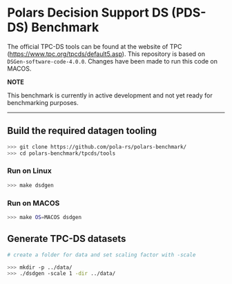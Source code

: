 # Polars Decision Support DS (PDS-DS) Benchmark

The official TPC-DS tools can be found at the website of TPC (https://www.tpc.org/tpcds/default5.asp). This repository is based on `DSGen-software-code-4.0.0`. Changes have been made to run this code on MACOS.

**NOTE**

This benchmark is currently in active development and not yet ready for benchmarking purposes.

---

## Build the required datagen tooling

```bash
>>> git clone https://github.com/pola-rs/polars-benchmark/
>>> cd polars-benchmark/tpcds/tools
```

### Run on Linux

```bash
>>> make dsdgen
```

### Run on MACOS

```bash
>>> make OS=MACOS dsdgen
```

## Generate TPC-DS datasets

```bash
# create a folder for data and set scaling factor with -scale

>>> mkdir -p ../data/
>>> ./dsdgen -scale 1 -dir ../data/
```
